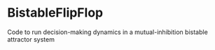 # BistableFlipFlop
Code to run decision-making dynamics in a mutual-inhibition bistable attractor system
